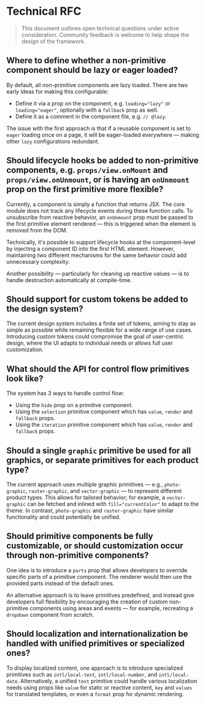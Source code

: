 # Technical RFC

> This document outlines open technical questions under active consideration. Community feedback is welcome to help shape the design of the framework.

## Where to define whether a non-primitive component should be lazy or eager loaded?

By default, all non-primitive components are lazy loaded. There are two early ideas for making this configurable:

- Define it via a prop on the component, e.g. `loading="lazy"` or `loading="eager"`, optionally with a `fallback` prop as well.
- Define it as a comment in the component file, e.g. `// @lazy`.

The issue with the first approach is that if a reusable component is set to `eager` loading once on a page, it will be eager-loaded everywhere — making other `lazy` configurations redundant.

## Should lifecycle hooks be added to non-primitive components, e.g. `props/view.onMount` and `props/view.onUnmount`, or is having an `onUnmount` prop on the first primitive more flexible?

Currently, a component is simply a function that returns JSX. The core module does not track any lifecycle events during these function calls. To unsubscribe from reactive behavior, an `onUnmount` prop must be passed to the first primitive element rendered — this is triggered when the element is removed from the DOM.

Technically, it's possible to support lifecycle hooks at the component-level by injecting a component ID into the first HTML element. However, maintaining two different mechanisms for the same behavior could add unnecessary complexity.

Another possibility — particularly for cleaning up reactive values — is to handle destruction automatically at compile-time.

## Should support for custom tokens be added to the design system?

The current design system includes a finite set of tokens, aiming to stay as simple as possible while remaining flexible for a wide range of use cases. Introducing custom tokens could compromise the goal of user-centric design, where the UI adapts to individual needs or allows full user customization.

## What should the API for control flow primitives look like?

The system has 3 ways to handle control flow:

- Using the `hide` prop on a primitive component.
- Using the `selection` primitive component which has `value`, `render` and `fallback` props.
- Using the `iteration` primitive component which has `value`, `render` and `fallback` props.

## Should a single `graphic` primitive be used for all graphics, or separate primitives for each product type?

The current approach uses multiple graphic primitives — e.g., `photo-graphic`, `raster-graphic`, and `vector-graphic` — to represent different product types. This allows for tailored behavior; for example, a `vector-graphic` can be fetched and inlined with `fill="currentColor"` to adapt to the theme. In contrast, `photo-graphic` and `raster-graphic` have similar functionality and could potentially be unified.

## Should primitive components be fully customizable, or should customization occur through non-primitive components?

One idea is to introduce a `parts` prop that allows developers to override specific parts of a primitive component. The renderer would then use the provided parts instead of the default ones.

An alternative approach is to leave primitives predefined, and instead give developers full flexibility by encouraging the creation of custom non-primitive components using areas and events — for example, recreating a `dropdown` component from scratch.

## Should localization and internationalization be handled with unified primitives or specialized ones?

To display localized content, one approach is to introduce specialized primitives such as `intl/local-text`, `intl/local-number`, and `intl/local-date`. Alternatively, a unified `text` primitive could handle various localization needs using props like `value` for static or reactive content, `key` and `values` for translated templates, or even a `format` prop for dynamic rendering.
